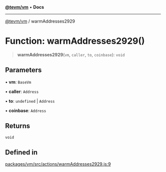 [**@tevm/vm**](../README.md) • **Docs**

***

[@tevm/vm](../globals.md) / warmAddresses2929

# Function: warmAddresses2929()

> **warmAddresses2929**(`vm`, `caller`, `to`, `coinbase`): `void`

## Parameters

• **vm**: `BaseVm`

• **caller**: `Address`

• **to**: `undefined` \| `Address`

• **coinbase**: `Address`

## Returns

`void`

## Defined in

[packages/vm/src/actions/warmAddresses2929.js:9](https://github.com/qbzzt/tevm-monorepo/blob/main/packages/vm/src/actions/warmAddresses2929.js#L9)
